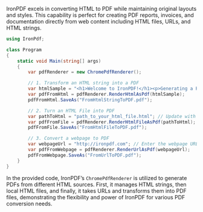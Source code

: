 IronPDF excels in converting HTML to PDF while maintaining original layouts and styles. This capability is perfect for creating PDF reports, invoices, and documentation directly from web content including HTML files, URLs, and HTML strings.

```cs
using IronPdf;

class Program
{
    static void Main(string[] args)
    {
        var pdfRenderer = new ChromePdfRenderer();

        // 1. Transform an HTML string into a PDF
        var htmlSample = "<h1>Welcome to IronPDF!</h1><p>Generating a PDF from an HTML string.</p>";
        var pdfFromHtml = pdfRenderer.RenderHtmlAsPdf(htmlSample);
        pdfFromHtml.SaveAs("FromHtmlStringToPDF.pdf");

        // 2. Turn an HTML File into PDF
        var pathToHtml = "path_to_your_html_file.html"; // Update with your HTML file's path
        var pdfFromFile = pdfRenderer.RenderHtmlFileAsPdf(pathToHtml);
        pdfFromFile.SaveAs("FromHtmlFileToPDF.pdf");

        // 3. Convert a webpage to PDF
        var webpageUrl = "http://ironpdf.com"; // Enter the webpage URL
        var pdfFromWebpage = pdfRenderer.RenderUrlAsPdf(webpageUrl);
        pdfFromWebpage.SaveAs("FromUrlToPDF.pdf");
    }
}
```

In the provided code, IronPDF’s `ChromePdfRenderer` is utilized to generate PDFs from different HTML sources. First, it manages HTML strings, then local HTML files, and finally, it takes URLs and transforms them into PDF files, demonstrating the flexibility and power of IronPDF for various PDF conversion needs.